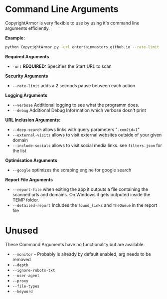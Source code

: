 # Command Line Arguments

CopyrightArmor is very flexible to use by using it's command line arguments efficiently.

**Example:**
```bash
python CopyrightArmor.py -url entertainmasters.github.io --rate-limit
```

**Required Arguments**
- `-url` **REQUIRED:** Specifies the Start URL to scan

**Security Arguments**
- `--rate-limit` adds a 2 seconds pause between each action

**Logging Arguments**
- `--verbose` Additional logging to see what the programm does.
- `--debug` Additional Debug Information which verbose dosn't print

**URL Inclusion Arguments:**
- `--deep-search` allows links with query parameters "`.com?id=1`"
- `--external-visits` allows to visit external websites outside of your given domain
- `--include-socials` allows to visit social media links. see `filters.json` for the list

**Optimisation Arguments**
- `--google` optimizes the scraping engine for google search

**Report File Arguments**
- `--report-file` when exiting the app it outputs a file containing the scanned urls and domains. On Windows it gets outputed inside the TEMP folder.
- `--detailed-report` Includes the `found_links` and `TheQueue` in the report file



# Unused

These Command Arguments have no functionality but are available.

- `--monitor` - Probably is already by default enabled, arg needs to be removed
- `--depth`
- `--ignore-robots-txt`
- `--user-agent`
- `--proxy`
- `--file-types`
- `--keyword`